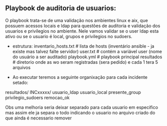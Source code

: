 ## Playbook de auditoria de usuarios:

O playbook trata-se de uma validação nos ambientes linux e aix, que possuem acessos locais e ldap para questões de auditoria e validação dos usuarios e privilegios no ambiente.
Nele vamos validar se o user ldap esta ativo ou se o usuario é local, grupos e privilegios no sudoers.

- estrutura:
inventario_hosts.txt     # lista de hosts (inventário ansible - ja existe mas talvez falte servidor)
user.txt                 # contém a variável user (nome do usuário a ser auditado)
playbook.yml             # playbook principal
resultados            # diretorio onde as wo seram registradas (sera pedido) e cada 1 tera 5 arquivos

- Ao executar teremos a seguinte organixação para cada incidente setado:

resultados/
  INCxxxxx/
    usuario_ldap
    usuario_local
    presente_group
    privilegio_sudoers
    remocao_ok

Obs uma melhoria seria deixar separado para cada usuario em especifico mas assim ele ja separa o todo indicando o usuario no arquivo criado do que ainda é necessario remover
